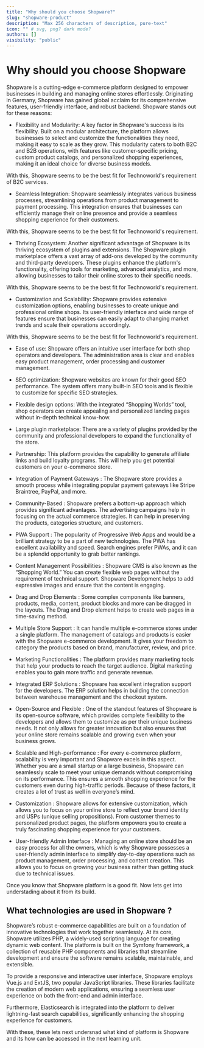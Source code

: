 ```yaml
---
title: "Why should you choose Shopware?"
slug: "shopware-product"
description: "Max 256 characters of description, pure-text"
icon: "" # svg, png? dark mode?
authors: []
visibility: "public"
---
```


# Why should you choose Shopware

Shopware is a cutting-edge e-commerce platform designed to empower businesses in building and managing online stores effortlessly. Originating in Germany, Shopware has gained global acclaim for its comprehensive features, user-friendly interface, and robust backend. Shopware stands out for these reasons:

- Flexibility and Modularity:
A key factor in Shopware's success is its flexibility. Built on a modular architecture, the platform allows businesses to select and customize the functionalities they need, making it easy to scale as they grow. This modularity caters to both B2C and B2B operations, with features like customer-specific pricing, custom product catalogs, and personalized shopping experiences, making it an ideal choice for diverse business models.

With this, Shopware seems to be the best fit for Technoworld's requirement of B2C services.

- Seamless Integration:
Shopware seamlessly integrates various business processes, streamlining operations from product management to payment processing. This integration ensures that businesses can efficiently manage their online presence and provide a seamless shopping experience for their customers.

With this, Shopware seems to be the best fit for Technoworld's requirement.

- Thriving Ecosystem:
Another significant advantage of Shopware is its thriving ecosystem of plugins and extensions. The Shopware plugin marketplace offers a vast array of add-ons developed by the community and third-party developers. These plugins enhance the platform's functionality, offering tools for marketing, advanced analytics, and more, allowing businesses to tailor their online stores to their specific needs.

With this, Shopware seems to be the best fit for Technoworld's requirement.

- Customization and Scalability:
Shopware provides extensive customization options, enabling businesses to create unique and professional online shops. Its user-friendly interface and wide range of features ensure that businesses can easily adapt to changing market trends and scale their operations accordingly.

With this, Shopware seems to be the best fit for Technoworld's requirement.

- Ease of use: Shopware offers an intuitive user interface for both shop operators and developers. The administration area is clear and enables easy product management, order processing and customer management.

- SEO optimization: Shopware websites are known for their good SEO performance. The system offers many built-in SEO tools and is flexible to customize for specific SEO strategies.

- Flexible design options: With the integrated “Shopping Worlds” tool, shop operators can create appealing and personalized landing pages without in-depth technical know-how.

- Large plugin marketplace: There are a variety of plugins provided by the community and professional developers to expand the functionality of the store.

- Partnership: This platform provides the capability to generate affiliate links and build loyalty programs. This will help you get potential customers on your e-commerce store.

- Integration of Payment Gateways : The Shopware store provides a smooth process while integrating popular payment gateways like Stripe Braintree, PayPal, and more.

- Community-Based : Shopware prefers a bottom-up approach which provides significant advantages. The advertising campaigns help in focusing on the actual commerce strategies. It can help in preserving the products, categories structure, and customers.

- PWA Support : The popularity of Progressive Web Apps and would be a brilliant strategy to be a part of new technologies. The PWA has excellent availability and speed. Search engines prefer PWAs, and it can be a splendid opportunity to grab better rankings.    

- Content Management Possibilities : Shopware CMS is also known as the “Shopping World.” You can create flexible web pages without the requirement of technical support. Shopware Development helps to add expressive images and ensure that the content is engaging.

- Drag and Drop Elements : Some complex components like banners, products, media, content, product blocks and more can be dragged in the layouts. The Drag and Drop element helps to create web pages in a time-saving method.

- Multiple Store Support : It can handle multiple e-commerce stores under a single platform. The management of catalogs and products is easier with the Shopware e-commerce development. It gives your freedom to category the products based on brand, manufacturer, review, and price.

- Marketing Functionalities : The platform provides many marketing tools that help your products to reach the target audience. Digital marketing enables you to gain more traffic and generate revenue.

- Integrated ERP Solutions : Shopware has excellent integration support for the developers. The ERP solution helps in building the connection between warehouse management and the checkout system.

- Open-Source and Flexible : One of the standout features of Shopware is its open-source software, which provides complete flexibility to the developers and allows them to customize as per their unique business needs. It not only allows for greater innovation but also ensures that your online store remains scalable and growing even when your business grows.

- Scalable and High-performance : For every e-commerce platform, scalability is very important and Shopware excels in this aspect. Whether you are a small startup or a large business, Shopware can seamlessly scale to meet your unique demands without compromising on its performance. This ensures a smooth shopping experience for the customers even during high-traffic periods. Because of these factors, it creates a lot of trust as well in everyone’s mind.

- Customization : Shopware allows for extensive customization, which allows you to focus on your online store to reflect your brand identity and USPs (unique selling propositions). From customer themes to personalized product pages, the platform empowers you to create a truly fascinating shopping experience for your customers.

- User-friendly Admin Interface : Managing an online store should be an easy process for all the owners, which is why Shopware possesses a user-friendly admin interface to simplify day-to-day operations such as product management, order processing, and content creation. This allows you to focus on growing your business rather than getting stuck due to technical issues.

Once you know that Shopware platform is a good fit. Now lets get into understading about it from its build.

## What technologies are used in Shopware ?

Shopware’s robust e-commerce capabilities are built on a foundation of innovative technologies that work together seamlessly. At its core, Shopware utilizes PHP, a widely-used scripting language for creating dynamic web content. The platform is built on the Symfony framework, a collection of reusable PHP components and libraries that streamline development and ensure the software remains scalable, maintainable, and extensible.

To provide a responsive and interactive user interface, Shopware employs Vue.js and ExtJS, two popular JavaScript libraries. These libraries facilitate the creation of modern web applications, ensuring a seamless user experience on both the front-end and admin interface.

Furthermore, Elasticsearch is integrated into the platform to deliver lightning-fast search capabilities, significantly enhancing the shopping experience for customers.

With these, these lets next undersnad what kind of platform is Shopware and its how can be accessed in the next learning unit.
